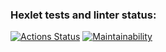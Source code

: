 ### Hexlet tests and linter status:
[![Actions Status](https://github.com/AlexeyGorc/php-project-45/workflows/hexlet-check/badge.svg)](https://github.com/AlexeyGorc/php-project-45/actions)
[![Maintainability](https://api.codeclimate.com/v1/badges/db5dfcf28c8075e46df3/maintainability)](https://codeclimate.com/github/AlexeyGorc/php-project-45/maintainability)